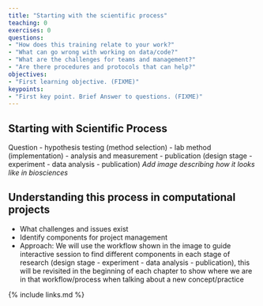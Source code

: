 ```yaml
---
title: "Starting with the scientific process"
teaching: 0
exercises: 0
questions:
- "How does this training relate to your work?"
- "What can go wrong with working on data/code?"
- "What are the challenges for teams and management?"
- "Are there procedures and protocols that can help?"
objectives:
- "First learning objective. (FIXME)"
keypoints:
- "First key point. Brief Answer to questions. (FIXME)"
---
```


## Starting with Scientific Process

Question - hypothesis testing (method selection) - lab method (implementation) - analysis and measurement - publication (design stage - experiment - data analysis - publication)
*Add image describing how it looks like in biosciences*

## Understanding this process in computational projects

- What challenges and issues exist
- Identify components for project management 
- Approach: We will use the workflow shown in the image to guide interactive session to find different components in each stage of research (design stage - experiment - data analysis - publication), this will be revisited in the beginning of each chapter to show where we are in that workflow/process when talking about a new concept/practice



{% include links.md %}

